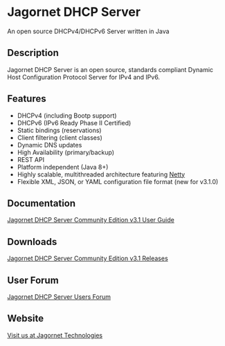 # Jagornet DHCP Server
An open source DHCPv4/DHCPv6 Server written in Java

## Description
Jagornet DHCP Server is an open source, standards compliant Dynamic Host Configuration Protocol Server for IPv4 and IPv6.

## Features
* DHCPv4 (including Bootp support)
* DHCPv6 (IPv6 Ready Phase II Certified)
* Static bindings (reservations)
* Client filtering (client classes)
* Dynamic DNS updates
* High Availability (primary/backup)
* REST API
* Platform independent (Java 8+)
* Highly scalable, multithreaded architecture featuring [Netty](http://netty.io)
* Flexible XML, JSON, or YAML configuration file format (new for v3.1.0)

## Documentation
[Jagornet DHCP Server Community Edition v3.1 User Guide](https://www.jagornet.com/documentation)

## Downloads
[Jagornet DHCP Server Community Edition v3.1 Releases](https://github.com/jagornet/dhcp/releases)

## User Forum
[Jagornet DHCP Server Users Forum](https://groups.google.com/forum/#!forum/jagornet-dhcpv6-users)

## Website
[Visit us at Jagornet Technologies](http://www.jagornet.com)
